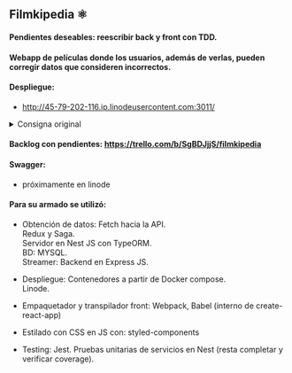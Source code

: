 ## Filmkipedia ⚛️

#### Pendientes deseables: reescribir back y front con TDD.

#### Webapp de películas donde los usuarios, además de verlas, pueden corregir datos que consideren incorrectos.  

#### Despliegue: 
	
  * http://45-79-202-116.ip.linodeusercontent.com:3011/ 

  <details>
	<summary> Consigna original </summary>

<br>Imaginate que te contratan de un videoclub que quiere construir un catálogo web y exponer todas sus películas a través de una API REST. 

+ El dueño del local espera que esta API pueda usarse para:
    + Consultar el catálogo de películas de manera paginada y ordenada por título de la película.
    + Buscar películas por nombre.
    + Crear una nueva película.
    + Modificar una película existente.
    + Eliminar una película.

+ Las películas tienen que tener:
    + Nombre.
    + País de origen.
    + Fecha de estreno.
    + Director.
    + Link de imágen de portada.
    + Reparto: Es una lista de actores donde cada uno consta de nombre y apellido.

+ En cuanto al catálogo web, el videoclub quiere que sea accesible desde un navegador, este catálogo debe constar de las siguientes funciones:
    + Listado de películas, con filtro por nombre y de forma paginada.
    + Formulario de creación de película.
    + Botón para eliminar una película.

+ Requerimientos técnicos:
    + Usar Typescript para el backend.
    + La interfaz web del catálogo tiene que estar hecha con React.js
    + El motor de base de datos puede ser MySQL o MariaDB.
    + En el proyecto debe estar el esquema de la base y los datos de prueba para que podamos correr el proyecto en local..
    + En cuanto a frameworks, podés las librerías ExpressJS y TypeORM. Alternativamente podés utilizar un framework llamado Nest.js.

+ Vamos a valorar los siguientes aspectos:
    + Que cumpla con los requerimientos funcionales.
    + Claridad y prolijidad del código.
    + Facilidad para desplegar.
    + Diagrama de clases de la solución.
    + Login.
    + Tests unitarios de la capa de servicio.
    + Utilización de una arquitectura de 3 capas.
  </details>
  
#### Backlog con pendientes: https://trello.com/b/SgBDJjjS/filmkipedia
    
#### Swagger:

  * próximamente en linode


#### Para su armado se utilizó:
	
  * Obtención de datos:
       Fetch hacia la API.  
       Redux y Saga.  
       Servidor en Nest JS con TypeORM.  
       BD: MYSQL.  
       Streamer: Backend en Express JS.
       
  * Despliegue:
       Contenedores a partir de Docker compose.  
       Linode.  
  
  * Empaquetador y transpilador front:
       Webpack, Babel (interno de create-react-app)
			
  * Estilado con CSS en JS con:
       styled-components
       
  * Testing:
       Jest. Pruebas unitarias de servicios en Nest (resta completar y verificar coverage).  
